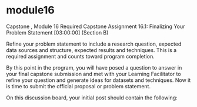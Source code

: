 # module16
Capstone , Module 16
Required Capstone Assignment 16.1: Finalizing Your Problem Statement [03:00:00] (Section B)

Refine your problem statement to include a research question, expected data sources and structure, expected results and techniques.
This is a required assignment and counts toward program completion.

By this point in the program, you will have posed a question to answer in your final capstone submission and met with your Learning Facilitator to refine your question and generate ideas for datasets and techniques. Now it is time to submit the official proposal or problem statement.

On this discussion board, your initial post should contain the following:


